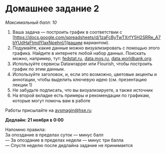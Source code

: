 # Домашнее задание 2
*Максимальный балл: 10*

1. Ваша задача — построить график в соответствии с [https://docs.google.com/spreadsheets/d/1zaFcByTwTXrfY5H2SRRe_A7bYUdHaFtmdYlaxNpehnI/](вашим вариантом).
2. Подумайте, какие данные можно визуализировать с помощью этого графика. Найдите в интернете любой набор данных.
Поискать можно, например, тут: [fedstat.ru](https://fedstat.ru/), [data.mos.ru](https://data.mos.ru), [data.worldbank.org](https://data.worldbank.org/). <br>
3. Используйте сервисы Datawrapper или Flourish, чтобы построить график по этим данным.
4. Используйте заголовок, и, если это возможно, цветовые акценты и аннотации, чтобы выделить ключевую идею (см. презентацию лекции 1)<br>
5. Не забудьте подписать, что вы визуализируете, а также источник<br>
6. На второй вкладке есть примеры и рекомендации по графикам, которые могут помочь вам в работе<br>

Работы присылайте на avsmagin@hse.ru<br>

**Дедлайн: 21 ноября в 0:00** <br>

Напомню правила:<br>
За опоздание в пределах суток — минус балл<br>
— За опоздание в пределах недели — минус три балла<br>
— Спустя неделю после дедлайна задание не принимается<br>